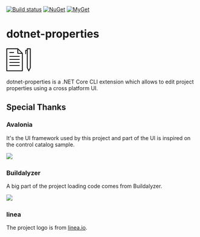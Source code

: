 [![Build status](https://ci.appveyor.com/api/projects/status/ibaest9dvdww8dtg/branch/master?svg=true)](https://ci.appveyor.com/project/jp2masa/dotnet-properties/branch/master)
[![NuGet](https://img.shields.io/nuget/v/dotnet-properties.svg)](https://www.nuget.org/packages/dotnet-properties/)
[![MyGet](https://img.shields.io/myget/jp2masa/vpre/dotnet-properties.svg?label=myget)](https://www.myget.org/feed/jp2masa/package/nuget/dotnet-properties)

# dotnet-properties

![dotnet-properties](Icon.png)

dotnet-properties is a .NET Core CLI extension which allows to edit project properties using a cross platform UI.

## Special Thanks

### Avalonia

It's the UI framework used by this project and part of the UI is inspired on the control catalog sample.

[<img src="https://avatars2.githubusercontent.com/u/14075148?s=200&v=4" height="128px">](https://github.com/AvaloniaUI/Avalonia)

### Buildalyzer

A big part of the project loading code comes from Buildalyzer.

[<img src="https://github.com/daveaglick/Buildalyzer/raw/master/docs/input/assets/img/buildalyzer.png" height="128px">](https://github.com/daveaglick/Buildalyzer)

### linea

The project logo is from [linea.io](linea.io).
